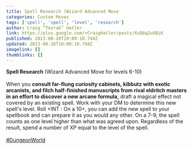 ```yaml
---
title: Spell Research (Wizard Advanced Move
categories: Custom Moves
tags: ['spell', 'spell', 'level', 'research']
author: Craig “Tezrak” Hatler
link: https://plus.google.com/+CraigHatler/posts/XuQ6q2uXBiK
published: 2013-08-26T10:00:10.744Z
updated: 2013-08-26T10:00:10.744Z
imagelink: []
thumblinks: []
---
```


<b>Spell Research</b> (Wizard Advanced Move for levels 6-10)<br /><br />When you <b>consult far-flung curiosity cabinets, kibbutz with exotic arcanists, and filch half-finished manuscripts from rival eldritch masters in an effort to discover a new arcane formula,</b> draft a magical effect not covered by an existing spell. Work with your DM to determine this new spell&#39;s level. Roll +INT : On a 10+, you can add the new spell to your spellbook and can prepare it as you would any other. On a 7-9, the spell counts as one level higher than what was agreed upon. Regardless of the result, spend a number of XP equal to the level of the spell.<br /><br /><a rel="nofollow" class="ot-hashtag" href="https://plus.google.com/s/%23DungeonWorld/posts">#DungeonWorld</a>